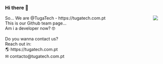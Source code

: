 ### Hi there 👋

<img align="right" src="https://github.githubassets.com/images/mona-whisper.gif"/>
So... We are @TugaTech - https://tugatech.com.pt
<br/>
This is our Github team page... <br/>
Am i a developer now? 🤓
<br/><br/>
Do you wanna contact us?<br/>
Reach out in: <br/>
🌎 https://tugatech.com.pt <br/>
✉ contacto@tugatech.com.pt <br/>
